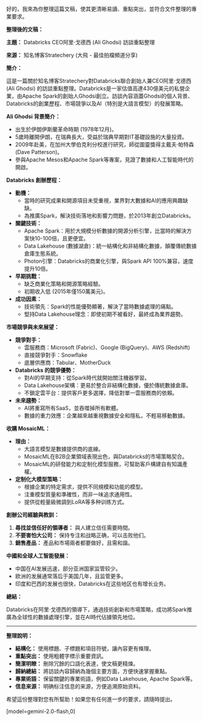 好的，我來為你整理這篇文稿，使其更清晰易讀、重點突出，並符合文件整理的專業要求。

**整理後的文稿：**

**主題：** Databricks CEO阿里·戈德西 (Ali Ghodsi) 訪談重點整理

**來源：** 知名博客Stratechery (大飛 - 最佳拍檔頻道分享)

**簡介：**

這是一篇關於知名博客Stratechery對Databricks聯合創始人兼CEO阿里·戈德西 (Ali Ghodsi) 的訪談重點整理。Databricks是一家估值高達430億美元的私營企業，由Apache Spark的創始人Ghodsi創立。訪談內容涵蓋Ghodsi的個人背景、Databricks的創業歷程、市場競爭以及AI（特別是大語言模型）的發展策略。

**Ali Ghodsi 背景簡介：**

*   出生於伊朗伊斯蘭革命時期 (1978年12月)。
*   5歲時離開伊朗，在瑞典長大，受益於瑞典早期對IT基礎設施的大量投資。
*   2009年赴美，在加州大學伯克利分校進行研究，師從圖靈獎得主戴夫·帕特森 (Dave Patterson)。
*   參與Apache Mesos和Apache Spark等專案，見證了數據和人工智能時代的開啟。

**Databricks 創辦歷程：**

*   **動機：**
    *   當時的研究成果和開源項目未受重視，業界對大數據和AI的應用興趣缺缺。
    *   為推廣Spark，解決技術落地和影響力問題，於2013年創立Databricks。
*   **關鍵技術：**
    *   Apache Spark：用於大規模分析數據的開源分析引擎，比當時的解決方案快10-100倍，且更便宜。
    *   Data Lakehouse (數據湖倉)：統一結構化和非結構化數據，顛覆傳統數據倉庫生態系統。
    *   Photon引擎：Databricks的商業化引擎，與Spark API 100%兼容，速度提升10倍。
*   **早期挑戰：**
    *   缺乏商業化策略和開源策略經驗。
    *   初期收入低 (2015年僅150萬美元)。
*   **成功因素：**
    *   技術領先：Spark的性能優勢顯著，解決了當時數據處理的痛點。
    *   堅持Data Lakehouse理念：即使初期不被看好，最終成為業界趨勢。

**市場競爭與未來展望：**

*   **競爭對手：**
    *   雲服務商：Microsoft (Fabric)、Google (BigQuery)、AWS (Redshift)
    *   直接競爭對手：Snowflake
    *   底層供應商：Tabular、MotherDuck
*   **Databricks 的競爭優勢：**
    *   對AI的早期支持：從Spark時代就開始關注機器學習。
    *   Data Lakehouse架構：更易於整合非結構化數據，優於傳統數據倉庫。
    *   不鎖定雲平台：提供客戶更多選擇，降低對單一雲服務商的依賴。
*   **未來趨勢：**
    *   AI將重寫所有SaaS，並吞噬掉所有軟體。
    *   數據的重力效應：企業越來越重視數據安全和隱私，不輕易移動數據。

**收購 MosaicML：**

*   **理由：**
    *   大語言模型是數據提供商的底線。
    *   MosaicML在B2B企業領域表現出色，與Databricks的市場策略契合。
    *   MosaicML的研發能力和定制化模型服務，可幫助客戶構建自有知識產權。
*   **定制化大模型策略：**
    *   根據企業的特定需求，提供不同規模和功能的模型。
    *   注重模型質量和準確性，而非一味追求通用性。
    *   提供從輕量級微調到LoRA等多种训练方式。

**創辦公司經驗與教訓：**

1.  **尋找並信任好的領導者：** 與人建立信任需要時間。
2.  **不要害怕大公司：** 保持专注和战略正确，可以击败他们。
3.  **銷售產品：** 產品和市場兩者都要做好，且需和諧。

**中國和全球人工智能發展：**

* 中国在AI发展迅速，部分亚洲国家监管较少。
* 欧洲的发展通常落后于美国几年，且监管更多。
* 印度和巴西的发展也很快，Databricks在这些地区也有增长业务。

**總結：**

Databricks在阿里·戈德西的領導下，通過技術創新和市場策略，成功將Spark推廣為全球性的數據處理引擎，並在AI時代佔據領先地位。

---

**整理說明：**

*   **結構化：** 使用標題、子標題和項目符號，讓內容更有條理。
*   **重點突出：** 使用粗體字標示重要資訊。
*   **簡潔明瞭：** 刪除冗餘的口語化表達，使文稿更精煉。
*   **歸納總結：** 將訪談內容歸納為幾個主要方面，方便快速掌握重點。
*   **專業術語：** 保留關鍵的專業術語，例如Data Lakehouse, Apache Spark等。
*   **信息来源：** 明确标注信息的来源，方便追溯原始资料。

希望這份整理對您有所幫助！如果您有任何進一步的要求，請隨時提出。

[model=gemini-2.0-flash,0]

